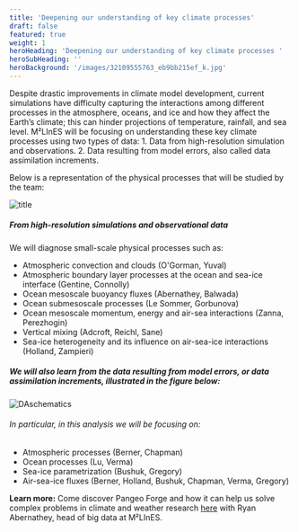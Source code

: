 ```yaml
---
title: 'Deepening our understanding of key climate processes'
draft: false
featured: true
weight: 1
heroHeading: 'Deepening our understanding of key climate processes '
heroSubHeading: ''
heroBackground: '/images/32109555763_eb9bb215ef_k.jpg'
---
```


Despite drastic improvements in climate model development, current simulations have difficulty capturing the interactions among different processes in the atmosphere, oceans, and ice and how they affect the Earth’s climate; this can hinder projections of temperature, rainfall, and sea level. 
M²LInES will be focusing on understanding these key climate processes using two types of data: 1. Data from high-resolution simulation and observations. 2. Data resulting from model errors, also called data assimilation increments.    
 
Below is a representation of the physical processes that will be studied by the team:

![title](/images/research/physical-processes-simple.png)

##### From high-resolution simulations and observational data
We will diagnose small-scale physical processes such as:


* Atmospheric convection and clouds (O'Gorman, Yuval)
* Atmospheric boundary layer processes at the ocean and sea-ice interface (Gentine, Connolly)
* Ocean mesoscale buoyancy fluxes (Abernathey, Balwada)
* Ocean submesoscale processes (Le Sommer, Gorbunova)
* Ocean mesoscale momentum, energy and air-sea interactions (Zanna, Perezhogin)
* Vertical mixing (Adcroft, Reichl, Sane)
* Sea-ice heterogeneity and its influence on air-sea-ice interactions (Holland, Zampieri)

##### We will also learn from the data resulting from model errors, or data assimilation increments, illustrated in the figure below:  

![DAschematics](/images/research/DAillustration-logo-small.png)

###### In particular, in this analysis we will be focusing on:

* Atmospheric processes (Berner, Chapman) 
* Ocean processes (Lu, Verma)
* Sea-ice parametrization (Bushuk, Gregory)
* Air-sea-ice fluxes (Berner, Holland, Bushuk, Chapman, Verma, Gregory)

**Learn more:**
Come discover Pangeo Forge and how it can help us solve complex problems in climate and weather research [here](https://vimeo.com/510830389) with Ryan Abernathey, head of big data at M²LInES. 
